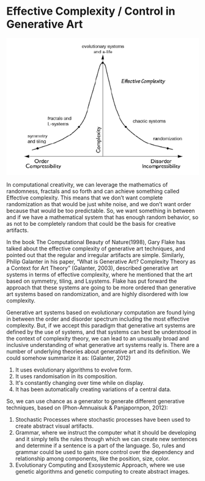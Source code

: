 # Effective Complexity / Control in Generative Art

![Complexity graphs](<../../.gitbook/assets/Screenshot 2022-01-05 at 3.05.02 PM.png>)

In computational creativity, we can leverage the mathematics of randomness, fractals and so forth and can achieve something called Effective complexity. This means that we don’t want complete randomization as that would be just white noise, and we don’t want order because that would be too predictable. So, we want something in between and if we have a mathematical system that has enough random behavior, so as not to be completely random that could be the basis for creative artifacts.

In the book The Computational Beauty of Nature(1998), Gary Flake has talked about the effective complexity of generative art techniques, and pointed out that the regular and irregular artifacts are simple. Similarly, Philip Galanter in his paper, “What is Generative Art? Complexity Theory as a Context for Art Theory” (Galanter, 2003), described generative art systems in terms of effective complexity, where he mentioned that the art based on symmetry, tiling, and Lsystems. Flake has put forward the approach that these systems are going to be more ordered than generative art systems based on randomization, and are highly disordered with low complexity.&#x20;

Generative art systems based on evolutionary computation are found lying in between the order and disorder spectrum including the most effective complexity. But, if we accept this paradigm that generative art systems are defined by the use of systems, and that systems can best be understood in the context of complexity theory, we can lead to an unusually broad and inclusive understanding of what generative art systems really is. There are a number of underlying theories about generative art and its definition. We could somehow summarize it as: (Galanter, 2012)

1. It uses evolutionary algorithms to evolve form.
2. It uses randomisation in its composition.
3. It's constantly changing over time while on display.
4. It has been automatically creating variations of a central data.

So, we can use chance as a generator to generate different generative techniques, based on (Phon-Amnuaisuk & Panjapornpon, 2012):

1. Stochastic Processes where stochastic processes have been used to create abstract visual artifacts.
2. Grammar, where we instruct the computer what it should be developing and it simply tells the rules through which we can create new sentences and determine if a sentence is a part of the language. So, rules and grammar could be used to gain more control over the dependency and relationship among components, like the position, size, color.
3. Evolutionary Computing and Exosystemic Approach, where we use genetic algorithms and genetic computing to create abstract images.

